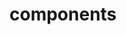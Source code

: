 <!-- Space: HomeAutomation -->
<!-- Parent: Project -->
<!-- Title: Project Components -->

<!-- Label: HomeAutomation -->
<!-- Label: Project -->
<!-- Label: Components -->
<!-- Include: docs/disclaimer.md -->
<!-- Include: ac:toc -->

# components

